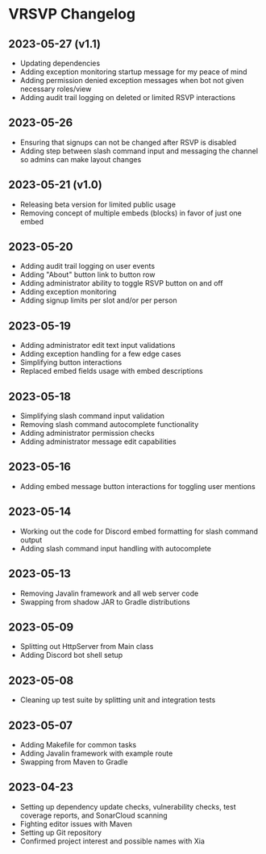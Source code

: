 # VRSVP Changelog

## 2023-05-27 (v1.1)

- Updating dependencies
- Adding exception monitoring startup message for my peace of mind
- Adding permission denied exception messages when bot not given necessary roles/view
- Adding audit trail logging on deleted or limited RSVP interactions

## 2023-05-26

- Ensuring that signups can not be changed after RSVP is disabled
- Adding step between slash command input and messaging the channel so admins can make layout changes

## 2023-05-21 (v1.0)

- Releasing beta version for limited public usage
- Removing concept of multiple embeds (blocks) in favor of just one embed

## 2023-05-20

- Adding audit trail logging on user events
- Adding "About" button link to button row
- Adding administrator ability to toggle RSVP button on and off
- Adding exception monitoring
- Adding signup limits per slot and/or per person

## 2023-05-19

- Adding administrator edit text input validations
- Adding exception handling for a few edge cases
- Simplifying button interactions
- Replaced embed fields usage with embed descriptions

## 2023-05-18

- Simplifying slash command input validation
- Removing slash command autocomplete functionality
- Adding administrator permission checks
- Adding administrator message edit capabilities

## 2023-05-16

- Adding embed message button interactions for toggling user mentions

## 2023-05-14

- Working out the code for Discord embed formatting for slash command output
- Adding slash command input handling with autocomplete

## 2023-05-13

- Removing Javalin framework and all web server code
- Swapping from shadow JAR to Gradle distributions

## 2023-05-09

- Splitting out HttpServer from Main class
- Adding Discord bot shell setup

## 2023-05-08

- Cleaning up test suite by splitting unit and integration tests

## 2023-05-07

- Adding Makefile for common tasks
- Adding Javalin framework with example route
- Swapping from Maven to Gradle

## 2023-04-23

- Setting up dependency update checks, vulnerability checks, test coverage reports, and SonarCloud scanning
- Fighting editor issues with Maven
- Setting up Git repository
- Confirmed project interest and possible names with Xia
